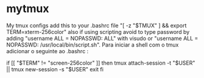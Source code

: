 # mytmux
My tmux configs
add this to your .bashrc file "[ -z "$TMUX" ] && export TERM=xterm-256color"
also if using scripting avoid to type password by adding "username ALL = NOPASSWD: ALL" with visudo or "username ALL = NOPASSWD: /usr/local/bin/script.sh".
Para iniciar a shell com o tmux adicionar o seguinte ao .bashrc :

if [[ "$TERM" != "screen-256color" ]]
then
    tmux attach-session -t "$USER" || tmux new-session -s "$USER"
    exit
fi

